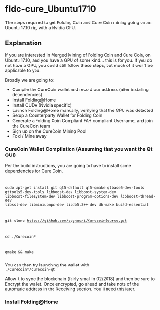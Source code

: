 # fldc-cure_Ubuntu1710
The steps required to get Folding Coin and Cure Coin mining going on an Ubuntu 17.10 rig, with a Nvidia GPU. 

## Explanation
If you are interested in Merged Mining of Folding Coin and Cure Coin, on Ubuntu 17.10, and you have a GPU of some kind...
this is for you. If you do not have a GPU, you could still follow these steps, but much of it won't be applicable to you.

Broadly we are going to:
* Compile the CureCoin wallet and record our address (after installing dependencies)
* Install Folding@Home 
* Install CUDA (Nvidia specific)
* Launch Folding@Home manually, verifying that the GPU was detected
* Setup a Counterparty Wallet for Folding Coin
* Generate a Folding Coin Compliant FAH compliant Username, and join the CureCoin team
* Sign up on the CureCoin Mining Pool
* Fold / Mine away

### CureCoin Wallet Compilation (Assuming that you want the Qt GUI)
Per the build instructions, you are going to have to install some dependencies for Cure Coin. 
<code>

sudo apt-get install git qt5-default qt5-qmake qtbase5-dev-tools qttools5-dev-tools libboost-dev libboost-system-dev libboost-filesystem-dev libboost-program-options-dev libboost-thread-dev libssl-dev libminiupnpc-dev libdb5.3++-dev dh-make build-essential

git clone https://github.com/cygnusxi/CurecoinSource.git

cd ./Curecoin*

qmake && make

</code>
You can then try launching the wallet with  
<code>
./Curecoin*/curecoin-qt
</code>

Allow it to sync the blockchain (fairly small in 02/2018) and then be sure to Encrypt the wallet. 
Once encrypted, go ahead and take note of the automatic address in the Receiving section. You'll need this later. 

### Install Folding@Home

